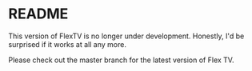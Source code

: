 # **README**

This version of FlexTV is no longer under development. Honestly, I'd be surprised if it works at all any more.

Please check out the master branch for the latest version of Flex TV.
